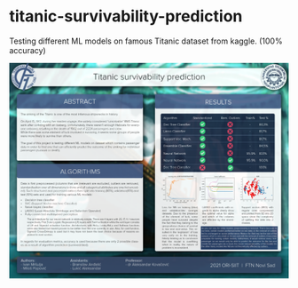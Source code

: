 # titanic-survivability-prediction
Testing different ML models on famous Titanic dataset from kaggle. (100% accuracy)

![Image of Poster](https://github.com/ivanmrsulja/titanic-survivability-prediction/blob/master/poster.png?raw=true)
